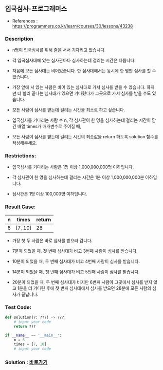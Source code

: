## 입국심사-프로그래머스

* References : https://programmers.co.kr/learn/courses/30/lessons/43238

### Description

* n명이 입국심사를 위해 줄을 서서 기다리고 있습니다. 

* 각 입국심사대에 있는 심사관마다 심사하는데 걸리는 시간은 다릅니다.

* 처음에 모든 심사대는 비어있습니다. 한 심사대에서는 동시에 한 명만 심사를 할 수 있습니다. 

* 가장 앞에 서 있는 사람은 비어 있는 심사대로 가서 심사를 받을 수 있습니다. 하지만 더 빨리 끝나는 심사대가 있으면 기다렸다가 그곳으로 가서 심사를 받을 수도 있습니다.

* 모든 사람이 심사를 받는데 걸리는 시간을 최소로 하고 싶습니다.

* 입국심사를 기다리는 사람 수 n, 각 심사관이 한 명을 심사하는데 걸리는 시간이 담긴 배열 times가 매개변수로 주어질 때, 

* 모든 사람이 심사를 받는데 걸리는 시간의 최솟값을 return 하도록 solution 함수를 작성해주세요.

### Restrictions:

* 입국심사를 기다리는 사람은 1명 이상 1,000,000,000명 이하입니다.

* 각 심사관이 한 명을 심사하는데 걸리는 시간은 1분 이상 1,000,000,000분 이하입니다.

* 심사관은 1명 이상 100,000명 이하입니다.

### Result Case:

| n | times | return |
|---|---|---|
| 6 | [7, 10] | 28 |

* 가장 첫 두 사람은 바로 심사를 받으러 갑니다.

* 7분이 되었을 때, 첫 번째 심사대가 비고 3번째 사람이 심사를 받습니다.

* 10분이 되었을 때, 두 번째 심사대가 비고 4번째 사람이 심사를 받습니다.

* 14분이 되었을 때, 첫 번째 심사대가 비고 5번째 사람이 심사를 받습니다.

* 20분이 되었을 때, 두 번째 심사대가 비지만 6번째 사람이 그곳에서 심사를 받지 않고 1분을 더 기다린 후에 첫 번째 심사대에서 심사를 받으면 28분에 모든 사람의 심사가 끝납니다.


### Test Code:
```python
def solution(?: ???) -> ???:
    # input your code
    return ???

if __name__ == '__main__':
    n = 6
    times = [7, 10]
    # input your code
```

### Solution : [바로가기](https://github.com/takhyun12/Algorithm-Essential-Training/blob/main/Solutions/immigration.py)
